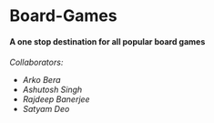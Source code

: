 # Board-Games
<h4>A one stop destination for all popular board games</h4>
<h6>
  Collaborators:
  <ul>
    <li>Arko Bera</li>
    <li>Ashutosh Singh</li>
    <li>Rajdeep Banerjee</li>
    <li>Satyam Deo</li>
  </ul>
</h6>

